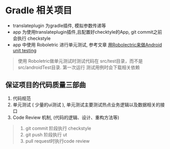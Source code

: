 # Gradle 相关项目

* translateplugin 为gradle插件, 模拟参数传递等
* app 为使用translateplugin插件,且配置好checktyle的App, git commit之前会执行 checkstyle
* app 中使用 Roboletric 进行单元测试, 参考文章 [用Robolectric来做Android unit testing](https://segmentfault.com/a/1190000002904944)

> 使用 Roboletric做单元测试时测试代码在 src/test目录，而不是 src/androidTest目录. 第一次运行 测试用例时会下载相关依赖


## 保证项目的代码质量三部曲

1. 代码规范
2. 单元测试 ( 少量的ui测试 ), 单元测试主要测试热点业务逻辑以及数据相关的接口
3. Code Review 机制, (代码的逻辑、设计、重构方法等)


> 1. git commit 阶段执行 checkstyle
> 2. git push 阶段执行 ut
> 3. pull request时执行code review